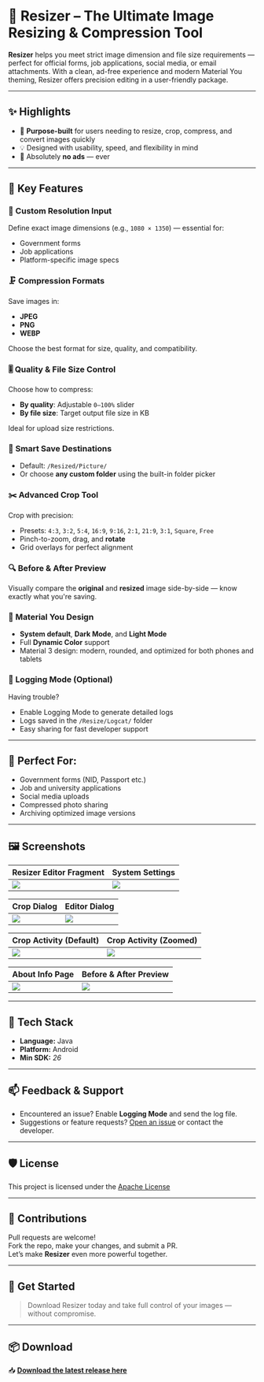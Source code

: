# 📱 Resizer – The Ultimate Image Resizing & Compression Tool

**Resizer** helps you meet strict image dimension and file size requirements — perfect for official forms, job applications, social media, or email attachments. With a clean, ad-free experience and modern Material You theming, Resizer offers precision editing in a user-friendly package.

---

## ✨ Highlights

- 🎯 **Purpose-built** for users needing to resize, crop, compress, and convert images quickly  
- 💡 Designed with usability, speed, and flexibility in mind  
- 🚫 Absolutely **no ads** — ever  

---

## 🔧 Key Features

### 📐 Custom Resolution Input
Define exact image dimensions (e.g., `1080 × 1350`) — essential for:
- Government forms
- Job applications
- Platform-specific image specs

### 🗜️ Compression Formats
Save images in:
- **JPEG**
- **PNG**
- **WEBP**

Choose the best format for size, quality, and compatibility.

### 🎚️ Quality & File Size Control
Choose how to compress:
- **By quality**: Adjustable `0–100%` slider  
- **By file size**: Target output file size in KB

Ideal for upload size restrictions.

### 💾 Smart Save Destinations
- Default: `/Resized/Picture/`
- Or choose **any custom folder** using the built-in folder picker

### ✂️ Advanced Crop Tool
Crop with precision:
- Presets: `4:3`, `3:2`, `5:4`, `16:9`, `9:16`, `2:1`, `21:9`, `3:1`, `Square`, `Free`
- Pinch-to-zoom, drag, and **rotate**
- Grid overlays for perfect alignment

### 🔍 Before & After Preview
Visually compare the **original** and **resized** image side-by-side — know exactly what you're saving.

### 🎨 Material You Design
- **System default**, **Dark Mode**, and **Light Mode**
- Full **Dynamic Color** support
- Material 3 design: modern, rounded, and optimized for both phones and tablets

### 🐞 Logging Mode (Optional)
Having trouble?
- Enable Logging Mode to generate detailed logs
- Logs saved in the `/Resize/Logcat/` folder
- Easy sharing for fast developer support

---

## 📸 Perfect For:
- Government forms (NID, Passport etc.)
- Job and university applications
- Social media uploads
- Compressed photo sharing
- Archiving optimized image versions

---

## 🖼️ Screenshots

| Resizer Editor Fragment | System Settings |
|--------------------------|------------------|
| ![](https://github.com/ShafiqulIslamShamim/Resizer/raw/main/screenshots/ResizerEditorFragment.jpg) | ![](https://github.com/ShafiqulIslamShamim/Resizer/raw/main/screenshots/SystemSettings.jpg) |

| Crop Dialog | Editor Dialog |
|-------------|----------------|
| ![](https://github.com/ShafiqulIslamShamim/Resizer/raw/main/screenshots/CropDialog.jpg) | ![](https://github.com/ShafiqulIslamShamim/Resizer/raw/main/screenshots/EditorDialog.jpg) |

| Crop Activity (Default) | Crop Activity (Zoomed) |
|--------------------------|------------------------|
| ![](https://github.com/ShafiqulIslamShamim/Resizer/raw/main/screenshots/CropActivityDefault.jpg) | ![](https://github.com/ShafiqulIslamShamim/Resizer/raw/main/screenshots/CropActivityZoom.jpg) |

| About Info Page | Before & After Preview |
|-----------------|------------------------|
| ![](https://github.com/ShafiqulIslamShamim/Resizer/raw/main/screenshots/AboutInfoPage.jpg) | ![](https://github.com/ShafiqulIslamShamim/Resizer/raw/main/screenshots/Before&AfterPreview.jpg) |

---

## 🔧 Tech Stack

- **Language:** Java
- **Platform:** Android  
- **Min SDK:** *26*

---

## 📫 Feedback & Support

- Encountered an issue? Enable **Logging Mode** and send the log file.
- Suggestions or feature requests? [Open an issue](https://github.com/ShafiqulIslamShamim/Resizer/issues) or contact the developer.

---

## 🛡️ License

This project is licensed under the [Apache License](LICENSE)

---

## 🙌 Contributions

Pull requests are welcome!  
Fork the repo, make your changes, and submit a PR.  
Let’s make **Resizer** even more powerful together.

---

## 🚀 Get Started

> Download Resizer today and take full control of your images — without compromise.

---

## 📦 Download

📥 **[Download the latest release here](https://github.com/ShafiqulIslamShamim/Resizer/releases/tag/v1.0)**  
